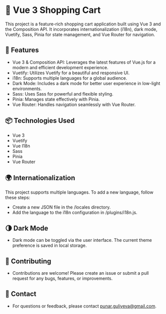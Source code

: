 # 🛒 Vue 3 Shopping Cart

This project is a feature-rich shopping cart application built using Vue 3 and the Composition API. It incorporates internationalization (i18n), dark mode, Vuetify, Sass, Pinia for state management, and Vue Router for navigation.

## 🌟 Features

- Vue 3 & Composition API: Leverages the latest features of Vue.js for a modern and efficient development experience.
- Vuetify: Utilizes Vuetify for a beautiful and responsive UI.
- i18n: Supports multiple languages for a global audience.
- Dark Mode: Includes a dark mode for better user experience in low-light environments.
- Sass: Uses Sass for powerful and flexible styling.
- Pinia: Manages state effectively with Pinia.
- Vue Router: Handles navigation seamlessly with Vue Router.

## 📦 Technologies Used

- Vue 3
- Vuetify
- Vue I18n
- Sass
- Pinia
- Vue Router

## 🌍 Internationalization
This project supports multiple languages. To add a new language, follow these steps:

- Create a new JSON file in the /locales directory.
- Add the language to the i18n configuration in /plugins/i18n.js.

## 🌗 Dark Mode
- Dark mode can be toggled via the user interface. The current theme preference is saved in local storage.

## 🤝 Contributing
- Contributions are welcome! Please create an issue or submit a pull request for any bugs, features, or improvements.

## 📧 Contact
- For questions or feedback, please contact punar.guliyeva@gmail.com.